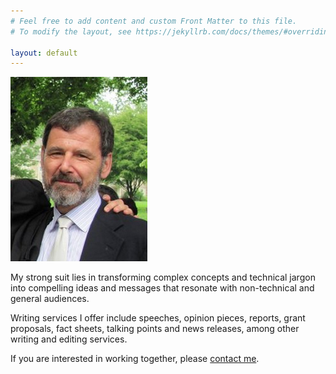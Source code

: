 ```yaml
---
# Feel free to add content and custom Front Matter to this file.
# To modify the layout, see https://jekyllrb.com/docs/themes/#overriding-theme-defaults

layout: default
---
```


![Michael Ross Headshot](michaelmugshot.png)

My strong suit lies in transforming complex concepts and technical jargon into compelling ideas and messages that resonate with non-technical and general audiences.

Writing services I offer include speeches, opinion pieces, reports, grant proposals, fact sheets, talking points and news releases, among other writing and editing services.

If you are interested in working together, please [contact me](/contact).
